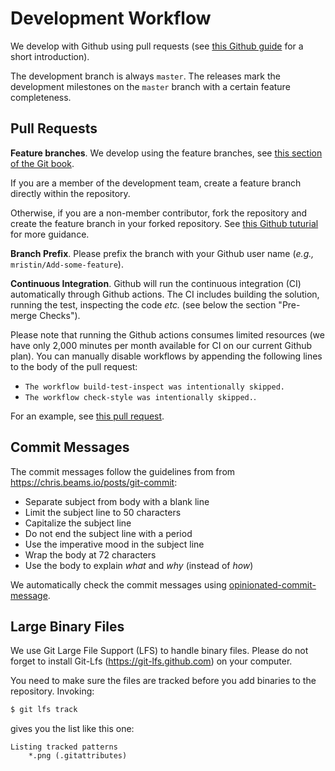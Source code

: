 # Development Workflow

We develop with Github using pull requests (see [this Github guide](
https://guides.github.com/introduction/flow/) for a short introduction). 

The development branch is always `master`. The releases mark the development 
milestones on the `master` branch with a certain feature completeness.

## Pull Requests

**Feature branches**. We develop using the feature branches, see [this section 
of the Git book](
https://git-scm.com/book/en/v2/Git-Branching-Branching-Workflows
).

If you are a member of the development team, create a feature branch directly
within the repository.

Otherwise, if you are a non-member contributor, fork the repository and create
the feature branch in your forked repository. See [this Github tuturial](
https://help.github.com/en/github/collaborating-with-issues-and-pull-requests/creating-a-pull-request-from-a-fork
) for more guidance. 

**Branch Prefix**. Please prefix the branch with your Github user name 
(*e.g.,* `mristin/Add-some-feature`).

**Continuous Integration**. Github will run the continuous integration (CI) automatically through Github 
actions. The CI includes building the solution, running the test, inspecting
the code *etc.* (see below the section "Pre-merge Checks").

Please note that running the Github actions consumes limited resources (we have only 2,000 minutes
per month available for CI on our current Github plan). You can manually disable workflows
by appending the following lines to the body of the pull request:
* `The workflow build-test-inspect was intentionally skipped.`
* `The workflow check-style was intentionally skipped.`.

For an example, see [this pull request](
https://github.com/admin-shell-io/aasx-package-explorer/pull/94
).

## Commit Messages

The commit messages follow the guidelines from 
from https://chris.beams.io/posts/git-commit:

* Separate subject from body with a blank line
* Limit the subject line to 50 characters
* Capitalize the subject line
* Do not end the subject line with a period
* Use the imperative mood in the subject line
* Wrap the body at 72 characters
* Use the body to explain *what* and *why* (instead of *how*)

We automatically check the commit messages using [opinionated-commit-message](
https://github.com/mristin/opinionated-commit-message
).

## Large Binary Files

We use Git Large File Support (LFS) to handle binary files. Please do not forget
to install Git-Lfs (https://git-lfs.github.com) on your computer.

You need to make sure the files are tracked before you add binaries to the 
repository. Invoking:
```bash
$ git lfs track
```
gives you the list like this one:
```
Listing tracked patterns
    *.png (.gitattributes)
```
